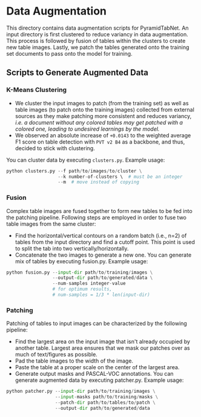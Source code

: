 # Data Augmentation
This directory contains data augmentation scripts for PyramidTabNet. An input directory is first clustered to reduce variancy in data augmentation. This process is followed by fusion of tables within the clusters to create new table images. Lastly, we patch the tables generated onto the training set documents to pass onto the model for training.

## Scripts to Generate Augmented Data

### K-Means Clustering
- We cluster the input images to patch (from the training set) as well as table images (to patch onto the training images) collected from external sources as they make patching more consistent and reduces variancy, *i.e. a document without any colored tables may get patched with a colored one, leading to undesired learnings by the model.*
- We observed an absolute increase of `+0.0143` to the weighted average F1 score on table detection with `PVT v2 B4` as a backbone, and thus, decided to stick with clustering.

You can cluster data by executing `clusters.py`. Example usage:
```python
python clusters.py --f path/to/images/to/cluster \
                   --k number-of-clusters \  # must be an integer
                   --m  # move instead of copying
```
### Fusion
Complex table images are fused together to form new tables to be fed into the patching pipeline. Following steps are employed in order to fuse two table images from the same cluster:
- Find the horizontal/vertical contours on a random batch (i.e., n=2) of tables from the input directory and find a cutoff point. This point is used to split the tab into two vertically/horizontally.
- Concatenate the two images to generate a new one.
You can generate mix of tables by executing fusion.py. Example usage:
```python
python fusion.py --input-dir path/to/training/images \
                 --output-dir path/to/generated/data \
                 --num-samples integer-value
                 # for optimum results, 
                 # num-samples = 1/3 * len(input-dir)
```

### Patching
Patching of tables to input images can be characterized by the following pipeline:
- Find the largest area on the input image that isn't already occupied by another table. Largest area ensures that we mask our patches over as much of text/figures as possible.
- Pad the table images to the width of the image.
- Paste the table at a proper scale on the center of the largest area.
- Generate output masks and PASCAL-VOC annotations.
You can generate augmented data by executing patcher.py. Example usage:
```python
python patcher.py --input-dir path/to/training/images \
                  --input-masks path/to/training/masks \
                  --patch-dir path/to/tables/to/patch \
                  --output-dir path/to/generated/data
```

